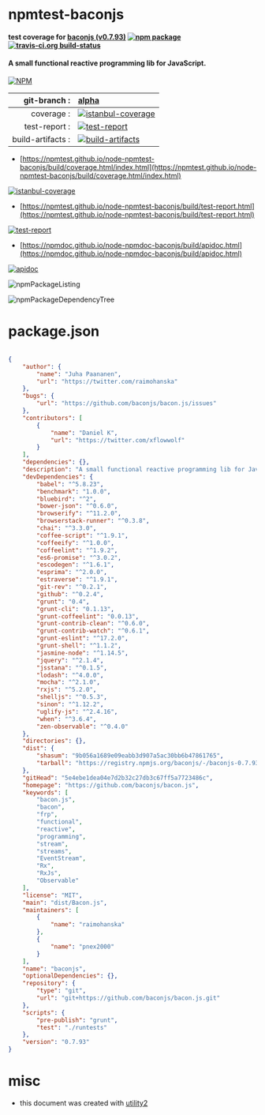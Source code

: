 # npmtest-baconjs

#### test coverage for  [baconjs (v0.7.93)](https://github.com/baconjs/bacon.js)  [![npm package](https://img.shields.io/npm/v/npmtest-baconjs.svg?style=flat-square)](https://www.npmjs.org/package/npmtest-baconjs) [![travis-ci.org build-status](https://api.travis-ci.org/npmtest/node-npmtest-baconjs.svg)](https://travis-ci.org/npmtest/node-npmtest-baconjs)

#### A small functional reactive programming lib for JavaScript.

[![NPM](https://nodei.co/npm/baconjs.png?downloads=true&downloadRank=true&stars=true)](https://www.npmjs.com/package/baconjs)

| git-branch : | [alpha](https://github.com/npmtest/node-npmtest-baconjs/tree/alpha)|
|--:|:--|
| coverage : | [![istanbul-coverage](https://npmtest.github.io/node-npmtest-baconjs/build/coverage.badge.svg)](https://npmtest.github.io/node-npmtest-baconjs/build/coverage.html/index.html)|
| test-report : | [![test-report](https://npmtest.github.io/node-npmtest-baconjs/build/test-report.badge.svg)](https://npmtest.github.io/node-npmtest-baconjs/build/test-report.html)|
| build-artifacts : | [![build-artifacts](https://npmtest.github.io/node-npmtest-baconjs/glyphicons_144_folder_open.png)](https://github.com/npmtest/node-npmtest-baconjs/tree/gh-pages/build)|

- [https://npmtest.github.io/node-npmtest-baconjs/build/coverage.html/index.html](https://npmtest.github.io/node-npmtest-baconjs/build/coverage.html/index.html)

[![istanbul-coverage](https://npmtest.github.io/node-npmtest-baconjs/build/screenCapture.buildCi.browser.%252Ftmp%252Fbuild%252Fcoverage.lib.html.png)](https://npmtest.github.io/node-npmtest-baconjs/build/coverage.html/index.html)

- [https://npmtest.github.io/node-npmtest-baconjs/build/test-report.html](https://npmtest.github.io/node-npmtest-baconjs/build/test-report.html)

[![test-report](https://npmtest.github.io/node-npmtest-baconjs/build/screenCapture.buildCi.browser.%252Ftmp%252Fbuild%252Ftest-report.html.png)](https://npmtest.github.io/node-npmtest-baconjs/build/test-report.html)

- [https://npmdoc.github.io/node-npmdoc-baconjs/build/apidoc.html](https://npmdoc.github.io/node-npmdoc-baconjs/build/apidoc.html)

[![apidoc](https://npmdoc.github.io/node-npmdoc-baconjs/build/screenCapture.buildCi.browser.%252Ftmp%252Fbuild%252Fapidoc.html.png)](https://npmdoc.github.io/node-npmdoc-baconjs/build/apidoc.html)

![npmPackageListing](https://npmtest.github.io/node-npmtest-baconjs/build/screenCapture.npmPackageListing.svg)

![npmPackageDependencyTree](https://npmtest.github.io/node-npmtest-baconjs/build/screenCapture.npmPackageDependencyTree.svg)



# package.json

```json

{
    "author": {
        "name": "Juha Paananen",
        "url": "https://twitter.com/raimohanska"
    },
    "bugs": {
        "url": "https://github.com/baconjs/bacon.js/issues"
    },
    "contributors": [
        {
            "name": "Daniel K",
            "url": "https://twitter.com/xflowwolf"
        }
    ],
    "dependencies": {},
    "description": "A small functional reactive programming lib for JavaScript.",
    "devDependencies": {
        "babel": "^5.8.23",
        "benchmark": "1.0.0",
        "bluebird": "^2",
        "bower-json": "^0.6.0",
        "browserify": "^11.2.0",
        "browserstack-runner": "^0.3.8",
        "chai": "^3.3.0",
        "coffee-script": "^1.9.1",
        "coffeeify": "^1.0.0",
        "coffeelint": "^1.9.2",
        "es6-promise": "^3.0.2",
        "escodegen": "^1.6.1",
        "esprima": "^2.0.0",
        "estraverse": "^1.9.1",
        "git-rev": "^0.2.1",
        "github": "^0.2.4",
        "grunt": "0.4",
        "grunt-cli": "0.1.13",
        "grunt-coffeelint": "0.0.13",
        "grunt-contrib-clean": "^0.6.0",
        "grunt-contrib-watch": "^0.6.1",
        "grunt-eslint": "^17.2.0",
        "grunt-shell": "^1.1.2",
        "jasmine-node": "^1.14.5",
        "jquery": "^2.1.4",
        "jsstana": "^0.1.5",
        "lodash": "^4.0.0",
        "mocha": "^2.1.0",
        "rxjs": "^5.2.0",
        "shelljs": "^0.5.3",
        "sinon": "^1.12.2",
        "uglify-js": "^2.4.16",
        "when": "^3.6.4",
        "zen-observable": "^0.4.0"
    },
    "directories": {},
    "dist": {
        "shasum": "9b056a1689e09eabb3d907a5ac30bb6b47861765",
        "tarball": "https://registry.npmjs.org/baconjs/-/baconjs-0.7.93.tgz"
    },
    "gitHead": "5e4ebe1dea04e7d2b32c27db3c67ff5a7723486c",
    "homepage": "https://github.com/baconjs/bacon.js",
    "keywords": [
        "bacon.js",
        "bacon",
        "frp",
        "functional",
        "reactive",
        "programming",
        "stream",
        "streams",
        "EventStream",
        "Rx",
        "RxJs",
        "Observable"
    ],
    "license": "MIT",
    "main": "dist/Bacon.js",
    "maintainers": [
        {
            "name": "raimohanska"
        },
        {
            "name": "pnex2000"
        }
    ],
    "name": "baconjs",
    "optionalDependencies": {},
    "repository": {
        "type": "git",
        "url": "git+https://github.com/baconjs/bacon.js.git"
    },
    "scripts": {
        "pre-publish": "grunt",
        "test": "./runtests"
    },
    "version": "0.7.93"
}
```



# misc
- this document was created with [utility2](https://github.com/kaizhu256/node-utility2)
